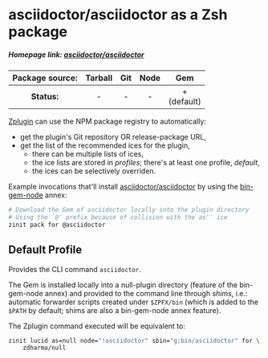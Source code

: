 # asciidoctor/asciidoctor as a Zsh package

##### Homepage link: [asciidoctor/asciidoctor](https://github.com/asciidoctor/asciidoctor)

| **Package source:** | Tarball | Git | Node | Gem |
|:-------------------:|:-------:|:---:|:----:|:---:|
| **Status:**         |    -    |  -  |   -  |  + <br> (default)  |

[Zplugin](https://github.com/zdharma-continuum/zinit) can use the NPM package registry
to automatically:

- get the plugin's Git repository OR release-package URL,
- get the list of the recommended ices for the plugin,
    - there can be multiple lists of ices,
    - the ice lists are stored in *profiles*; there's at least one profile, *default*,
    - the ices can be selectively overriden.

Example invocations that'll install
[asciidoctor/asciidoctor](https://github.com/asciidoctor/asciidoctor) by using the
[bin-gem-node](https://github.com/zinit/z-a-bin-gem-node) annex:

```zsh
# Download the Gem of asciidoctor locally into the plugin directory
# Using the `@' prefix because of collision with the as'' ice
zinit pack for @asciidoctor
```

## Default Profile

Provides the CLI command `asciidoctor`.

The Gem is installed locally into a null-plugin directory (feature of the
bin-gem-node annex) and provided to the command line through *shims*, i.e.:
automatic forwarder scripts created under `$ZPFX/bin` (which is added to the
`$PATH` by default; shims are also a bin-gem-node annex feature).

The Zplugin command executed will be equivalent to:

```zsh
zinit lucid as=null node="!asciidoctor" sbin="g:bin/asciidoctor" for \
    zdharma/null
```

<!-- vim:set ft=markdown tw=80 fo+=an1 autoindent: -->
